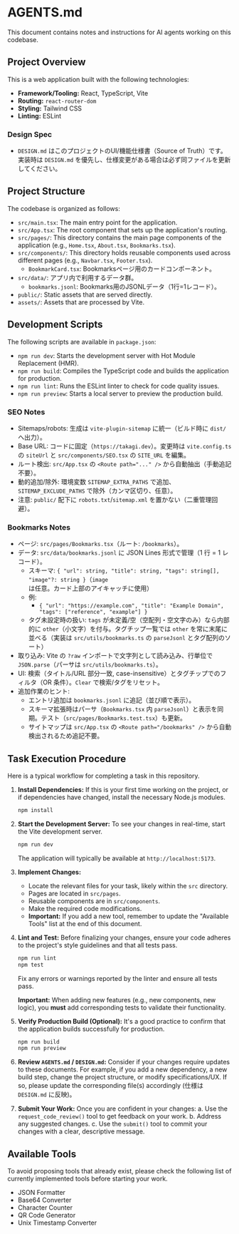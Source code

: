 # AGENTS.md

This document contains notes and instructions for AI agents working on this codebase.

## Project Overview

This is a web application built with the following technologies:

*   **Framework/Tooling:** React, TypeScript, Vite
*   **Routing:** `react-router-dom`
*   **Styling:** Tailwind CSS
*   **Linting:** ESLint

### Design Spec

- `DESIGN.md` はこのプロジェクトのUI/機能仕様書（Source of Truth）です。実装時は `DESIGN.md` を優先し、仕様変更がある場合は必ず同ファイルを更新してください。

## Project Structure

The codebase is organized as follows:

*   `src/main.tsx`: The main entry point for the application.
*   `src/App.tsx`: The root component that sets up the application's routing.
*   `src/pages/`: This directory contains the main page components of the application (e.g., `Home.tsx`, `About.tsx`, `Bookmarks.tsx`).
*   `src/components/`: This directory holds reusable components used across different pages (e.g., `Navbar.tsx`, `Footer.tsx`).
    * `BookmarkCard.tsx`: Bookmarksページ用のカードコンポーネント。
*   `src/data/`: アプリ内で利用するデータ群。
    * `bookmarks.jsonl`: Bookmarks用のJSONLデータ（1行=1レコード）。
*   `public/`: Static assets that are served directly.
*   `assets/`: Assets that are processed by Vite.

## Development Scripts

The following scripts are available in `package.json`:

*   `npm run dev`: Starts the development server with Hot Module Replacement (HMR).
*   `npm run build`: Compiles the TypeScript code and builds the application for production.
*   `npm run lint`: Runs the ESLint linter to check for code quality issues.
*   `npm run preview`: Starts a local server to preview the production build.

### SEO Notes

- Sitemaps/robots: 生成は `vite-plugin-sitemap` に統一（ビルド時に `dist/` へ出力）。
- Base URL: コードに固定（`https://takagi.dev`）。変更時は `vite.config.ts` の `siteUrl` と `src/components/SEO.tsx` の `SITE_URL` を編集。
- ルート検出: `src/App.tsx` の `<Route path="..." />` から自動抽出（手動追記不要）。
- 動的追加/除外: 環境変数 `SITEMAP_EXTRA_PATHS` で追加、`SITEMAP_EXCLUDE_PATHS` で除外（カンマ区切り、任意）。
- 注意: `public/` 配下に `robots.txt`/`sitemap.xml` を置かない（二重管理回避）。

### Bookmarks Notes

- ページ: `src/pages/Bookmarks.tsx`（ルート: `/bookmarks`）。
- データ: `src/data/bookmarks.jsonl` に JSON Lines 形式で管理（1 行 = 1 レコード）。
  - スキーマ: `{ "url": string, "title": string, "tags": string[], "image"?: string }`（`image` は任意。カード上部のアイキャッチに使用）
  - 例:
    - `{ "url": "https://example.com", "title": "Example Domain", "tags": ["reference", "example"] }`
  - タグ未設定時の扱い: `tags` が未定義/空（空配列・空文字のみ）なら内部的に `other`（小文字）を付与。タグチップ一覧では `other` を常に末尾に並べる（実装は `src/utils/bookmarks.ts` の `parseJsonl` とタグ配列のソート）
- 取り込み: Vite の `?raw` インポートで文字列として読み込み、行単位で `JSON.parse`（パーサは `src/utils/bookmarks.ts`）。
- UI: 検索（タイトル/URL 部分一致, case-insensitive）とタグチップでのフィルタ（OR 条件）。`Clear` で検索/タグをリセット。
- 追加作業のヒント:
  - エントリ追加は `bookmarks.jsonl` に追記（並び順で表示）。
  - スキーマ拡張時はパーサ（`Bookmarks.tsx` 内 `parseJsonl`）と表示を同期。テスト（`src/pages/Bookmarks.test.tsx`）も更新。
  - サイトマップは `src/App.tsx` の `<Route path="/bookmarks" />` から自動検出されるため追記不要。

## Task Execution Procedure

Here is a typical workflow for completing a task in this repository.

1.  **Install Dependencies:**
    If this is your first time working on the project, or if dependencies have changed, install the necessary Node.js modules.
    ```bash
    npm install
    ```

2.  **Start the Development Server:**
    To see your changes in real-time, start the Vite development server.
    ```bash
    npm run dev
    ```
    The application will typically be available at `http://localhost:5173`.

3.  **Implement Changes:**
    *   Locate the relevant files for your task, likely within the `src` directory.
    *   Pages are located in `src/pages`.
    *   Reusable components are in `src/components`.
    *   Make the required code modifications.
    *   **Important:** If you add a new tool, remember to update the "Available Tools" list at the end of this document.

4.  **Lint and Test:**
    Before finalizing your changes, ensure your code adheres to the project's style guidelines and that all tests pass.
    ```bash
    npm run lint
    npm test
    ```
    Fix any errors or warnings reported by the linter and ensure all tests pass.

    **Important:** When adding new features (e.g., new components, new logic), you **must** add corresponding tests to validate their functionality.

5.  **Verify Production Build (Optional):**
    It's a good practice to confirm that the application builds successfully for production.
    ```bash
    npm run build
    npm run preview
    ```

6.  **Review `AGENTS.md` / `DESIGN.md`:**
    Consider if your changes require updates to these documents. For example, if you add a new dependency, a new build step, change the project structure, or modify specifications/UX. If so, please update the corresponding file(s) accordingly (仕様は `DESIGN.md` に反映)。

7.  **Submit Your Work:**
    Once you are confident in your changes:
    a. Use the `request_code_review()` tool to get feedback on your work.
    b. Address any suggested changes.
    c. Use the `submit()` tool to commit your changes with a clear, descriptive message.

## Available Tools

To avoid proposing tools that already exist, please check the following list of currently implemented tools before starting your work.

*   JSON Formatter
*   Base64 Converter
*   Character Counter
*   QR Code Generator
*   Unix Timestamp Converter
